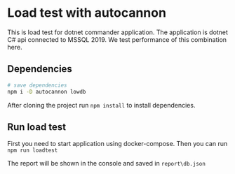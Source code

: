 # Load test with autocannon

This is load test for dotnet commander application. The application is dotnet C# api connected to MSSQL 2019. We test performance of this combination here.

## Dependencies

```bash
# save dependencies
npm i -D autocannon lowdb
```

After cloning the project run `npm install` to install dependencies.

## Run load test

First you need to start application using docker-compose. Then you can run `npm run loadtest`

The report will be shown in the console and saved in `report\db.json`
